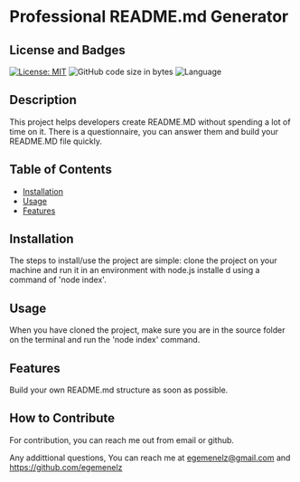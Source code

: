 # Professional README.md Generator

## License and Badges

[![License: MIT](https://img.shields.io/badge/License-MIT-yellow.svg)](https://opensource.org/licenses/MIT)
![GitHub code size in bytes](https://img.shields.io/github/languages/code-size/egemenelz/readme-generator)
![Language](https://img.shields.io/badge/language-JavaScript-yellow)

## Description

This project helps developers create README.MD without spending a lot of time on it. There is a questionnaire, you can answer them and build your README.MD file quickly.

## Table of Contents

- [Installation](#installation)
- [Usage](#usage)
- [Features](#features)

## Installation

The steps to install/use the project are simple: clone the project on your machine and run it in an environment with node.js installe d using a command of 'node index'.

## Usage

When you have cloned the project, make sure you are in the source folder on the terminal and run the 'node index' command.

## Features

Build your own README.md structure as soon as possible.

## How to Contribute

For contribution, you can reach me out from email or github.

Any addittional questions, You can reach me at egemenelz@gmail.com and https://github.com/egemenelz
